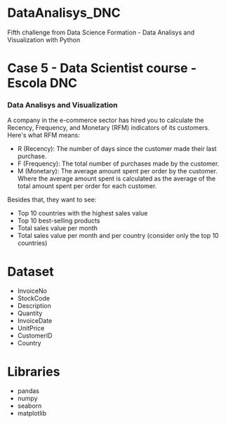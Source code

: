 # DataAnalisys_DNC
Fifth challenge from Data Science Formation - Data Analisys and Visualization with Python

# **Case 5 - Data Scientist course - Escola DNC**
### **Data Analisys and Visualization**


A company in the e-commerce sector has hired you to calculate the Recency, Frequency, and Monetary (RFM) indicators of its customers. Here's what RFM means:

*   R (Recency): The number of days since the customer made their last purchase.
*   F (Frequency): The total number of purchases made by the customer.
*   M (Monetary): The average amount spent per order by the customer.
Where the average amount spent is calculated as the average of the total amount spent per order for each customer.

Besides that, they want to see:
*   Top 10 countries with the highest sales value
*   Top 10 best-selling products
*   Total sales value per month
*   Total sales value per month and per country (consider only the top 10 countries)

# Dataset
- InvoiceNo
- StockCode
- Description
- Quantity
- InvoiceDate
- UnitPrice
- CustomerID
- Country


# Libraries
- pandas
- numpy
- seaborn
- matplotlib
